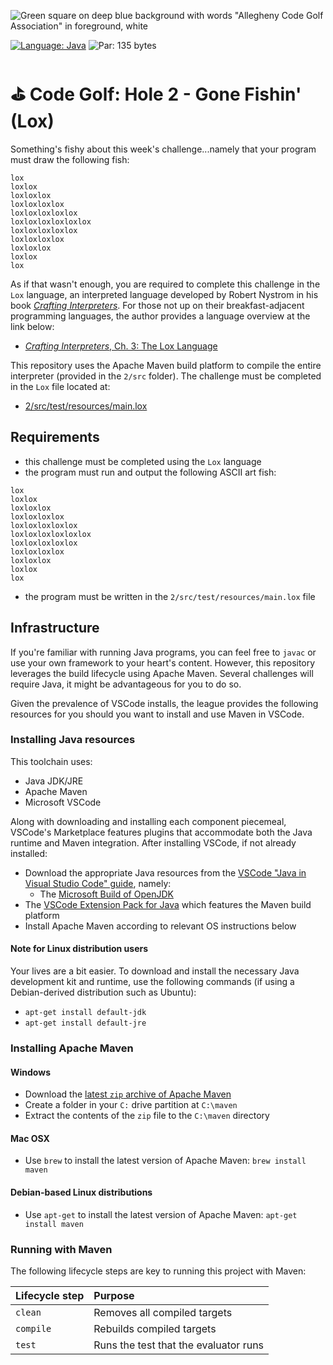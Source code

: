![Green square on deep blue background with words "Allegheny Code Golf Association" in foreground, white](https://github.com/allegheny-college-cmpsc-201-spring-2024/golf/assets/1552764/d3ee6a91-74c9-482b-84eb-ec9a2e8dee05)

[![Language: Java](https://img.shields.io/badge/Language-Lox-red.svg)](https://www.craftinginterpreters.com/the-lox-language.html)
![Par: 135 bytes](https://img.shields.io/badge/Par-218_bytes-green)

# ⛳ Code Golf: Hole 2 - Gone Fishin' (Lox)

Something's fishy about this week's challenge...namely that your program must draw the following fish:
```
lox
loxlox
loxloxlox
loxloxloxlox
loxloxloxloxlox
loxloxloxloxloxlox
loxloxloxloxlox
loxloxloxlox
loxloxlox
loxlox
lox
```
As if that wasn't enough, you are required to complete this challenge in the `Lox` language, an interpreted language
developed by Robert Nystrom in his book [_Crafting Interpreters_](https://www.craftinginterpreters.com/). For those
not up on their breakfast-adjacent programming languages, the author provides a language overview at the link below:

* [_Crafting Interpreters_, Ch. 3: The Lox Language](https://www.craftinginterpreters.com/the-lox-language.html)

This repository uses the Apache Maven build platform to compile the entire interpreter (provided in the `2/src` folder).
The challenge must be completed in the `Lox` file located at:

* [2/src/test/resources/main.lox](2/src/test/resources/main.lox)

## Requirements

* this challenge must be completed using the `Lox` language
* the program must run and output the following ASCII art fish:
```
lox
loxlox
loxloxlox
loxloxloxlox
loxloxloxloxlox
loxloxloxloxloxlox
loxloxloxloxlox
loxloxloxlox
loxloxlox
loxlox
lox
```
* the program must be written in the `2/src/test/resources/main.lox` file

## Infrastructure

If you're familiar with running Java programs, you can feel free to `javac` or use your own framework to your heart's content. 
However, this repository leverages the build lifecycle using Apache Maven. Several challenges will require Java, it might be advantageous 
for you to do so.

Given the prevalence of VSCode installs, the league provides the following resources for you should you want to install and use
Maven in VSCode.

### Installing Java resources 

This toolchain uses:

* Java JDK/JRE
* Apache Maven
* Microsoft VSCode

Along with downloading and installing each component piecemeal, VSCode's Marketplace features plugins that accommodate both the Java runtime and Maven integration. After installing VSCode, if not already installed:

* Download the appropriate Java resources from the [VSCode "Java in Visual Studio Code" guide](https://code.visualstudio.com/docs/languages/java), namely:
  * The [Microsoft Build of OpenJDK](https://www.microsoft.com/openjdk)
* The [VSCode Extension Pack for Java](https://code.visualstudio.com/docs/java/java-build) which features the Maven build platform
* Install Apache Maven according to relevant OS instructions below

#### Note for Linux distribution users

Your lives are a bit easier. To download and install the necessary Java development kit and runtime, use the following commands (if using a Debian-derived distribution such as Ubuntu):

* `apt-get install default-jdk`
* `apt-get install default-jre`

### Installing Apache Maven

#### Windows

* Download the [latest `zip` archive of Apache Maven](https://dlcdn.apache.org/maven/maven-3/3.9.6/binaries/apache-maven-3.9.6-bin.zip)
* Create a folder in your `C:` drive partition at `C:\maven`
* Extract the contents of the `zip` file to the `C:\maven` directory

#### Mac OSX

* Use `brew` to install the latest version of Apache Maven: `brew install maven`

#### Debian-based Linux distributions

* Use `apt-get` to install the latest version of Apache Maven: `apt-get install maven`

### Running with Maven

The following lifecycle steps are key to running this project with Maven:

|Lifecycle step |Purpose |
|:--------------|:-------|
|`clean`        |Removes all compiled targets |
|`compile`      |Rebuilds compiled targets |
|`test`         |Runs the test that the evaluator runs |
